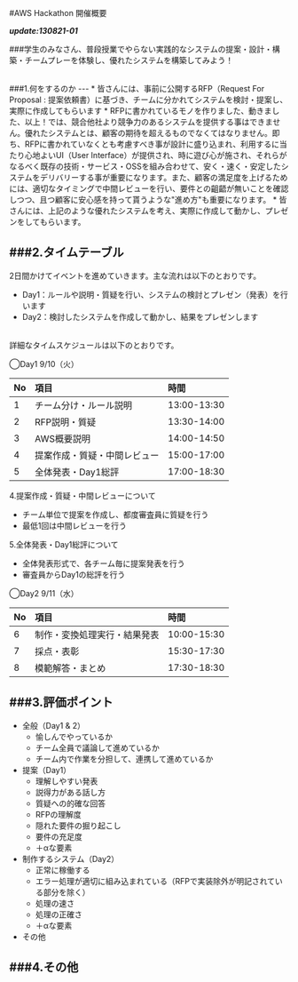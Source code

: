 #AWS Hackathon 開催概要

***update:130821-01***


###学生のみなさん、普段授業でやらない実践的なシステムの提案・設計・構築・チームプレーを体験し、優れたシステムを構築してみよう！

<br>
###1.何をするのか
---
* 皆さんには、事前に公開するRFP（Request For Proposal : 提案依頼書）に基づき、チームに分かれてシステムを検討・提案し、実際に作成してもらいます
* RFPに書かれているモノを作りました、動きました、以上！では、競合他社より競争力のあるシステムを提供する事はできません。優れたシステムとは、顧客の期待を超えるものでなくてはなりません。即ち、RFPに書かれていなくとも考慮すべき事が設計に盛り込まれ、利用するに当たり心地よいUI（User Interface）が提供され、時に遊び心が施され、それらがなるべく既存の技術・サービス・OSSを組み合わせて、安く・速く・安定したシステムをデリバリーする事が重要になります。また、顧客の満足度を上げるためには、適切なタイミングで中間レビューを行い、要件との齟齬が無いことを確認しつつ、且つ顧客に安心感を持って貰うような"進め方"も重要になります。
* 皆さんには、上記のような優れたシステムを考え、実際に作成して動かし、プレゼンをしてもらいます。

###2.タイムテーブル
---
2日間かけてイベントを進めていきます。主な流れは以下のとおりです。

* Day1：ルールや説明・質疑を行い、システムの検討とプレゼン（発表）を行います  
* Day2：検討したシステムを作成して動かし、結果をプレゼンします

<br>
詳細なタイムスケジュールは以下のとおりです。

◯Day1 9/10（火）  

|No|項目|時間|
|:-|:-|:-|
|1|チーム分け・ルール説明|13:00-13:30|  
|2|RFP説明・質疑|13:30-14:00|  
|3|AWS概要説明|14:00-14:50|  
|4|提案作成・質疑・中間レビュー|15:00-17:00|
|5|全体発表・Day1総評|17:00-18:30|  

4.提案作成・質疑・中間レビューについて  

  - チーム単位で提案を作成し、都度審査員に質疑を行う
  - 最低1回は中間レビューを行う 

5.全体発表・Day1総評について  

  - 全体発表形式で、各チーム毎に提案発表を行う
  - 審査員からDay1の総評を行う

◯Day2 9/11（水）  

|No|項目|時間|
|:-|:-|:-|
|6|制作・変換処理実行・結果発表|10:00-15:30|  
|7|採点・表彰|15:30-17:30|  
|8|模範解答・まとめ|17:30-18:30|

###3.評価ポイント
---
* 全般（Day1 & 2）
	- 愉しんでやっているか
	- チーム全員で議論して進めているか
	- チーム内で作業を分担して、連携して進めているか
* 提案（Day1）
	- 理解しやすい発表
	- 説得力がある話し方
	- 質疑への的確な回答
	- RFPの理解度
	- 隠れた要件の掘り起こし
	- 要件の充足度
	- ＋αな要素
* 制作するシステム（Day2）
	- 正常に稼働する
	- エラー処理が適切に組み込まれている（RFPで実装除外が明記されている部分を除く）
	- 処理の速さ
	- 処理の正確さ
	- ＋αな要素
* その他

###4.その他
---
